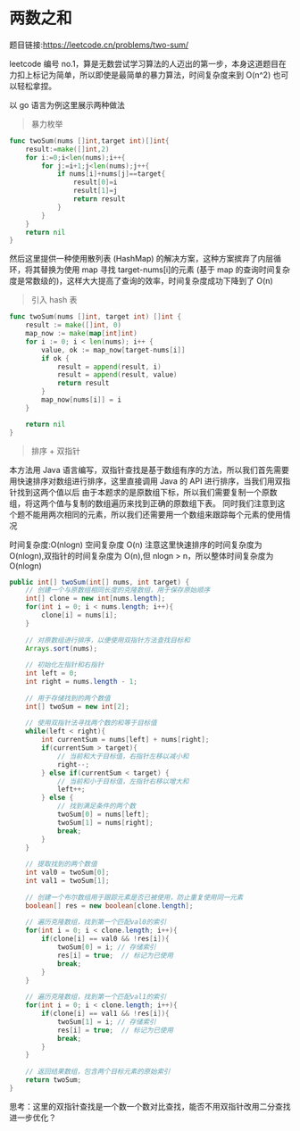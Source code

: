 # 两数之和


题目链接:https://leetcode.cn/problems/two-sum/


leetcode 编号 no.1，算是无数尝试学习算法的人迈出的第一步，本身这道题目在力扣上标记为简单，所以即使是最简单的暴力算法，时间复杂度来到 O(n^2) 也可以轻松拿捏。

以 go 语言为例这里展示两种做法

> 暴力枚举

```go
func twoSum(nums []int,target int)[]int{
    result:=make([]int,2)
    for i:=0;i<len(nums);i++{
        for j:=i+1;j<len(nums);j++{
            if nums[i]+nums[j]==target{
                result[0]=i
                result[1]=j
                return result
            }
        }
    }
    return nil
}
```

然后这里提供一种使用散列表 (HashMap) 的解决方案，这种方案摈弃了内层循环，将其替换为使用 map 寻找 target-nums[i]的元素 (基于 map 的查询时间复杂度是常数级的)，这样大大提高了查询的效率，时间复杂度成功下降到了 O(n)

> 引入 hash 表

```go
func twoSum(nums []int, target int) []int {
	result := make([]int, 0)
	map_now := make(map[int]int)
	for i := 0; i < len(nums); i++ {
		value, ok := map_now[target-nums[i]]
		if ok {
			result = append(result, i)
			result = append(result, value)
			return result
		}
		map_now[nums[i]] = i
	}

	return nil
}
```

> 排序 + 双指针

本方法用 Java 语言编写，双指针查找是基于数组有序的方法，所以我们首先需要用快速排序对数组进行排序，这里直接调用 Java 的 API 进行排序，当我们用双指针找到这两个值以后
由于本题求的是原数组下标，所以我们需要复制一个原数组，将这两个值与复制的数组遍历来找到正确的原数组下表。
同时我们注意到这个题不能用两次相同的元素，所以我们还需要用一个数组来跟踪每个元素的使用情况

时间复杂度:O(nlogn) 空间复杂度 O(n)
注意这里快速排序的时间复杂度为 O(nlogn),双指针的时间复杂度为 O(n),但 nlogn > n，所以整体时间复杂度为 O(nlogn)
```java
public int[] twoSum(int[] nums, int target) {
    // 创建一个与原数组相同长度的克隆数组，用于保存原始顺序
    int[] clone = new int[nums.length];
    for(int i = 0; i < nums.length; i++){
        clone[i] = nums[i];
    }
    
    // 对原数组进行排序，以便使用双指针方法查找目标和
    Arrays.sort(nums);
    
    // 初始化左指针和右指针
    int left = 0;
    int right = nums.length - 1;
    
    // 用于存储找到的两个数值
    int[] twoSum = new int[2];
    
    // 使用双指针法寻找两个数的和等于目标值
    while(left < right){
        int currentSum = nums[left] + nums[right];
        if(currentSum > target){
            // 当前和大于目标值，右指针左移以减小和
            right--;
        } else if(currentSum < target) {
            // 当前和小于目标值，左指针右移以增大和
            left++;
        } else {
            // 找到满足条件的两个数
            twoSum[0] = nums[left];
            twoSum[1] = nums[right];
            break;
        }
    }
    
    // 提取找到的两个数值
    int val0 = twoSum[0];
    int val1 = twoSum[1];
    
    // 创建一个布尔数组用于跟踪元素是否已被使用，防止重复使用同一元素
    boolean[] res = new boolean[clone.length];
    
    // 遍历克隆数组，找到第一个匹配val0的索引
    for(int i = 0; i < clone.length; i++){
        if(clone[i] == val0 && !res[i]){
            twoSum[0] = i; // 存储索引
            res[i] = true;  // 标记为已使用
            break;
        }
    }
    
    // 遍历克隆数组，找到第一个匹配val1的索引
    for(int i = 0; i < clone.length; i++){
        if(clone[i] == val1 && !res[i]){
            twoSum[1] = i; // 存储索引
            res[i] = true;  // 标记为已使用
            break;
        }
    }
    
    // 返回结果数组，包含两个目标元素的原始索引
    return twoSum;
}
```
思考：这里的双指针查找是一个数一个数对比查找，能否不用双指针改用二分查找进一步优化？



